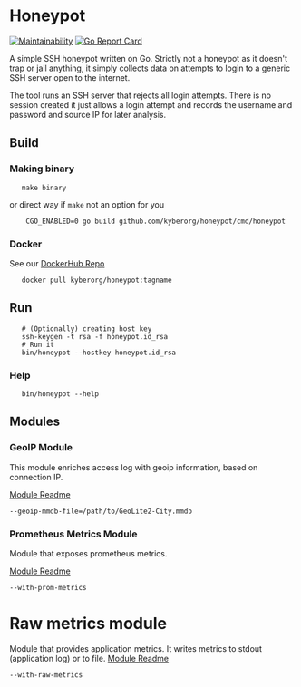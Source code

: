 # Honeypot

[![Maintainability](https://api.codeclimate.com/v1/badges/51bc8dc67c396a7b87c4/maintainability)](https://codeclimate.com/github/kyberorg/honeypot/maintainability)
[![Go Report Card](https://goreportcard.com/badge/github.com/kyberorg/honeypot)](https://goreportcard.com/report/github.com/kyberorg/honeypot)

A simple SSH honeypot written on Go. Strictly not a honeypot as it doesn't trap or jail anything, it simply collects data on attempts to login to a generic SSH server open to the internet.

The tool runs an SSH server that rejects all login attempts. There is no session created it just allows a login attempt and records the username and password and source IP for later analysis.

## Build

### Making binary
```shell
   make binary
```
or direct way if `make` not an option for you
```shell
    CGO_ENABLED=0 go build github.com/kyberorg/honeypot/cmd/honeypot
```

### Docker
See our [DockerHub Repo](https://hub.docker.com/repository/docker/kyberorg/honeypot)
```shell
   docker pull kyberorg/honeypot:tagname
```

## Run
```shell
   # (Optionally) creating host key
   ssh-keygen -t rsa -f honeypot.id_rsa
   # Run it
   bin/honeypot --hostkey honeypot.id_rsa
```

### Help
```shell
   bin/honeypot --help
```

## Modules
### GeoIP Module
This module enriches access log with geoip information, based on connection IP.

[Module Readme](cmd/honeypot/modules/geoip/README.md)

```shell
--geoip-mmdb-file=/path/to/GeoLite2-City.mmdb
```

### Prometheus Metrics Module
Module that exposes prometheus metrics.

[Module Readme](cmd/honeypot/modules/prom/README.md)

```shell
--with-prom-metrics
```

# Raw metrics module

Module that provides application metrics. It writes metrics to stdout (application log) or to file.
[Module Readme](cmd/honeypot/modules/rawmetrics/README.md)
```shell
--with-raw-metrics
```

